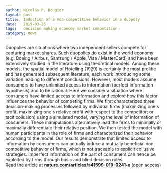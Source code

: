 ```yaml
---
author: Nicolas P. Rougier
layout: post
title:  Induction of a non-competitive behavior in a duopoly
date:   2019-03-26
tags:   decision making economy market competition
category: news
---
```


Duopolies are situations where two independent sellers compete for capturing
market shares. Such duopolies do exist in the world economy (e.g. Boeing /
Airbus, Samsung / Apple, Visa / MasterCard) and have been extensively studied
in the literature using theoretical models. Among these models, the spatial
model of Hotelling (1929) is certainly the most prolific and has generated
subsequent literature, each work introducing some variation leading to
different conclusions. However, most models assume consumers to have unlimited
access to information (perfect information hypothesis) and to be rational. Here
we consider a situation where consumers have limited access to information and
explore how this factor influences the behavior of competing firms. We first
characterized three decision-making processes followed by individual firms
(maximizing one's profit, maximizing one's relative profit with respect to the
competitor; or tacit collusion) using a simulated model, varying the level of
information of consumers. These manipulations alternatively lead the firms to
minimally or maximally differentiate their relative position. We then tested
the model with human participants in the role of firms and characterized their
behavior according to the model. Our results demonstrate that limited access to
information by consumers can actually induce a mutually beneficial
non-competitive behavior of firms, which is not traceable to explicit collusive
strategies. Imperfect information on the part of consumers can hence be
exploited by firms through basic and blind decision rules.  
Read the article at
[**nature.com/articles/s41599-019-0241-x**](https://www.nature.com/articles/s41599-019-0241-x)
(open access)
